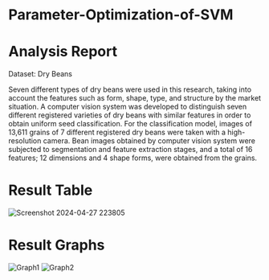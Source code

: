 # Parameter-Optimization-of-SVM
# Analysis Report
Dataset: Dry Beans

Seven different types of dry beans were used in this research, taking into account the features such as form, shape, type, and structure by the market situation. A computer vision system was developed to distinguish seven different registered varieties of dry beans with similar features in order to obtain uniform seed classification. For the classification model, images of 13,611 grains of 7 different registered dry beans were taken with a high-resolution camera. Bean images obtained by computer vision system were subjected to segmentation and feature extraction stages, and a total of 16 features; 12 dimensions and 4 shape forms, were obtained from the grains.

# Result Table
![Screenshot 2024-04-27 223805](https://github.com/gaytri9/Parameter-Optimization-of-SVM/assets/139551519/f1c66de6-454a-4fbb-9569-45f142f19158)

# Result Graphs
![Graph1](https://github.com/gaytri9/Parameter-Optimization-of-SVM/assets/139551519/c9fc7031-5cf3-4cf5-acb6-1a4e287ef83e)
![Graph2](https://github.com/gaytri9/Parameter-Optimization-of-SVM/assets/139551519/a9622dea-7d51-426a-ab7f-51e28bf284be)
